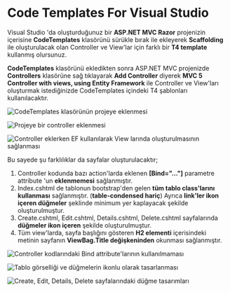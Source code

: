 # Code Templates For Visual Studio

Visual Studio 'da oluşturduğunuz bir **ASP.NET MVC Razor** projenizin içerisine **CodeTemplates** klasörünü sürükle bırak ile ekleyerek **Scaffolding** ile oluşturulacak olan Controller ve View'lar için farklı bir **T4 template** kullanmış olursunuz.

**CodeTemplates** klasörünü ekledikten sonra ASP.NET MVC projenizde **Controllers** klasörüne sağ tıklayarak **Add Controller** diyerek **MVC 5 Controller with views, using Entity Framework** ile Controller ve View'ları oluşturmak istediğinizde CodeTemplates içindeki T4 şablonları kullanılacaktır.

![CodeTemplates klasörünün projeye eklenmesi](https://i0.wp.com/muratbaseren.files.wordpress.com/2017/11/code-templates-for-vs-0.png?ssl=1&w=300)

![Projeye bir controller eklenmesi](https://i0.wp.com/muratbaseren.files.wordpress.com/2017/11/code-templates-for-vs-1.png?ssl=1&w=700)

![Controller eklerken EF kullanılarak View larında oluşturulmasının sağlanması](https://i1.wp.com/muratbaseren.files.wordpress.com/2017/11/code-templates-for-vs-2.png?ssl=1&w=700)

Bu sayede şu farklılıklar da sayfalar oluşturulacaktır;

 1. Controller kodunda bazı action'larda eklenen **[Bind="..."]** parametre attribute 'un **eklenmemesi** sağlanmıştır.
 2. Index.cshtml de tablonun bootstrap'den gelen **tüm tablo class'larını kullanması** sağlanmıştır. (**table-condensed hariç**) Ayrıca **link'ler ikon içeren düğmeler** şeklinde minimum yer kaplayacak şekilde oluşturulmuştur.
 3. Create.cshtml, Edit.cshtml, Details.cshtml, Delete.cshtml sayfalarında **düğmeler ikon içeren** şekilde oluşturulmuştur.
 4. Tüm view'larda, sayfa başlığını gösteren **H2 elementi** içerisindeki metinin sayfanın **ViewBag.Title değişkeninden** okunması sağlanmıştır.

![Controller kodlarındaki Bind attribute'larının kullanılmaması](https://i2.wp.com/muratbaseren.files.wordpress.com/2017/11/code-templates-for-vs-3.png?ssl=1&w=700)

![Tablo görselliği ve düğmelerin ikonlu olarak tasarlanması](https://i1.wp.com/muratbaseren.files.wordpress.com/2017/11/code-templates-for-vs-4.png?ssl=1&w=700)

![Create, Edit, Details, Delete sayfalarındaki düğme tasarımları](https://i0.wp.com/muratbaseren.files.wordpress.com/2017/11/code-templates-for-vs-5.png?ssl=1&w=400)
